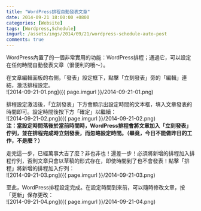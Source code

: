 ```yaml
---
title: "WordPress排程自動發表文章"
date: 2014-09-21 18:00:00 +0800
categories: [Website]
tags: [Wordpress,Schedule]
imgurl: /assets/imgs/2014/09/21/wordpress-schedule-auto-post
comments: true
---
```


WordPress內置了的一個非常實用的功能：WordPress排程；通過它，可以設定在任何時間自動發表文章（很便利的哦～）。<!-- more -->  

在文章編輯面板的右側，「發表」設定框下，點擊「立刻發表」旁的「編輯」連結，激活排程設定。  
![2014-09-21-01.png]({{ page.imgurl }}/2014-09-21-01.png)  

排程設定激活後，「立刻發表」下方會顯示出設定時間的文本框，填入文章發表的時間即可。設定時間後按下方「確定」以繼續：  
![2014-09-21-02.png]({{ page.imgurl }}/2014-09-21-02.png)  
<a name="schedule-time-before-current-time"></a><b>注：當設定時間落後於當前時間時，WordPress排程會將文章加入「立刻發表」佇列，並在排程完成時立刻發表，而忽略設定時間。（畢竟，今日不能做昨日的工作，不是麼？）</b>  

走完這一步，已經萬事大吉了麼？非也非也！還差一步！必須將新增的排程加入排程佇列，否則文章只會以草稿的形式存在，即使時間到了也不會發表！點擊「排程」將新增的排程加入佇列：  
![2014-09-21-03.png]({{ page.imgurl }}/2014-09-21-03.png)  

至此，WordPress排程設定完成。在設定時間到來前，可以隨時修改文章，按「更新」保存更改：  
![2014-09-21-04.png]({{ page.imgurl }}/2014-09-21-04.png)  
